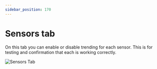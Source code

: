 ```yaml
---
sidebar_position: 170
---
```


# Sensors tab

On this tab you can enable or disable trending for each sensor. This is for testing and confirmation that each is working correctly.

![Sensors Tab](./img/sensors.png)
